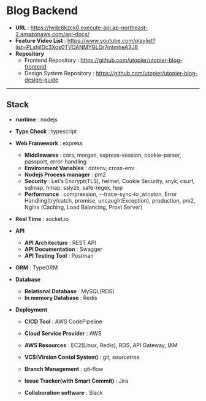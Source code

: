 # Blog Backend

- **URL** : https://lwdc6kzck0.execute-api.ap-northeast-2.amazonaws.com/api-docs/
- **Feature Video List** : https://www.youtube.com/playlist?list=PLshiIDc3Xos0TVOANMYGLDr7mtmheA3J8
- **Repository**
  - Frontend Repository : https://github.com/utopier/utopier-blog-frontend
  - Design System Repository : https://github.com/utopier/utopier-blog-design-guide

---

## Stack

- **runtime** : nodejs
- **Type Check** : typescript
- **Web Framework** : express
  - **Middlewares** : cors, morgan, express-session, cookie-parser, passport, error-handling
  - **Environment Variables** : dotenv, cross-env
  - **Nodejs Process manager** : pm2
  - **Security** : Let's Encrypt(TLS), helmet, Cookie Security, snyk, csurf, sqlmap, nmap, sslyze, safe-regex, hpp
  - **Performance** : compression, --trace-sync-io ,winston, Error Handling(try/catch, promise, uncaughtException), production, pm2, Nginx (Caching, Load Balancing, Proxt Server)
- **Real Time** : socket.io
- **API**
  - **API Architecture** : REST API
  - **API Documentation** : Swagger
  - **API Testing Tool** : Postman
- **ORM** : TypeORM
- **Database**

  - **Relational Database** : MySQL(RDS)
  - **In memory Database** : Redis

- **Deployment**

  - **CICD Tool** : AWS CodePipeline
  - **Cloud Service Provider** : AWS
  - **AWS Resources** : EC2(Linux, Redis), RDS, API Gateway, IAM

  - **VCS(Virsion Contol System)** : git, sourcetree
  - **Branch Management** : git-flow
  - **Issue Tracker(with Smart Commit)** : Jira
  - **Collaboration software** : Slack
